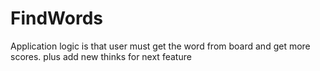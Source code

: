 # FindWords
Application logic is that user must get the word from board and get more scores. plus add new thinks for next feature 
